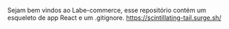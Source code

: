 Sejam bem vindos ao Labe-commerce, esse repositório contém um esqueleto de app React e um .gitignore.
https://scintillating-tail.surge.sh/
